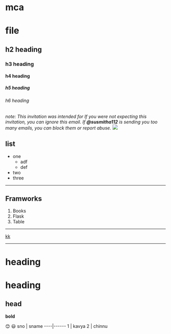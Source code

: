 # mca
# file
## h2 heading
### h3 heading
#### h4 heading
##### h5 heading
###### h6 heading


_note: This invitation was intended for If you were not expecting this invitation, you can ignore this email. If **@susmitha112** is sending you too many emails, you can block them or report abuse._
<img src="https://images.pexels.com/photos/736230/pexels-photo-736230.jpeg?auto=compress&cs=tinysrgb&dpr=1&w=500">
## list
- one
  - adf
  - def
- two
- three
____
## Framworks
1. Books
2. Flask
3. Table
_____
[kk](kc)

<hr>


<h1>heading</h1>

heading
============
head
------

<b>bold</b>

:blush:
:smiley:
sno | sname
----|------
1 | kavya
2 | chinnu
